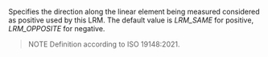 Specifies the direction along the linear element being measured considered as positive used by this LRM. The default value is _LRM_SAME_ for positive, _LRM_OPPOSITE_
for negative.

> NOTE&nbsp;Definition according to ISO 19148:2021.

